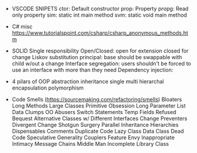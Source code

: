 * VSCODE SNIPETS
ctor: Default constructor
prop: Property
propg: Read only property
sim: static int main method
svm: static void main method

* C# misc
https://www.tutorialspoint.com/csharp/csharp_anonymous_methods.htm

* SOLID
Single responsibility
Open/Closed: open for extension closed for change
Liskov substitution principal: base should be swappable with child w/out a change 
Interface segregation: users shouldn't be forced to use an interface with more than they need
Dependency injection:

* 4 pilars of OOP
abstraction
inheritance
	single
	multi
	hierarchal
encapsulation
polymorphism

* Code Smells (https://sourcemaking.com/refactoring/smells)
Bloaters
    Long Methods
    Large Classes
    Primitive Obsession
    Long Parameter List
    Data Clumps
OO Abusers
    Switch Statements
    Temp Fields
    Refused Bequest
    Alternative Classes w/ Different Interfaces
Change Preventers
    Divergent Change
    Shotgun Surgery
    Parallel Inheritance Hierarchies
Dispensables
    Comments
    Duplicate Code
    Lazy Class
    Data Class
    Dead Code
    Speculative Generality
Couplers
    Feature Envy
    Inappropriate Intimacy
    Message Chains
    Middle Man
    Incomplete Library Class



